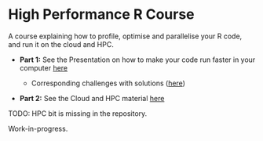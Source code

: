 # High Performance R Course

A course explaining how to profile, optimise and parallelise your R code, and run it on the cloud and HPC.

* **Part 1:** See the Presentation on how to make your code run faster in your computer [here](https://resbaz.github.io/high-performance-r-course/Part1_Presentation.html)
    + Corresponding challenges with solutions ([here](https://resbaz.github.io/high-performance-r-course/Challenges.nb.html))


* **Part 2:** See the Cloud and HPC material [here](http://htmlpreview.github.io/?https://github.com/resbaz/high-performance-r-course/blob/master/Part2_HPC.html)

TODO: HPC bit is missing in the repository.

Work-in-progress.
